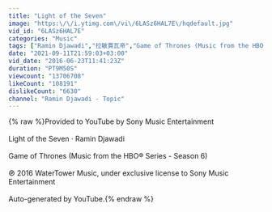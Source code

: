 ```yaml
---
title: "Light of the Seven"
image: "https:\/\/i.ytimg.com\/vi\/6LASz6HAL7E\/hqdefault.jpg"
vid_id: "6LASz6HAL7E"
categories: "Music"
tags: ["Ramin Djawadi","拉敏賈瓦帝","Game of Thrones (Music from the HBO® Series - Season 6)"]
date: "2021-09-11T21:59:03+03:00"
vid_date: "2016-06-23T11:41:23Z"
duration: "PT9M50S"
viewcount: "13706708"
likeCount: "108191"
dislikeCount: "6630"
channel: "Ramin Djawadi - Topic"
---
```

{% raw %}Provided to YouTube by Sony Music Entertainment<br /><br />Light of the Seven · Ramin Djawadi<br /><br />Game of Thrones (Music from the HBO® Series - Season 6)<br /><br />℗ 2016 WaterTower Music, under exclusive license to Sony Music Entertainment<br /><br />Auto-generated by YouTube.{% endraw %}
